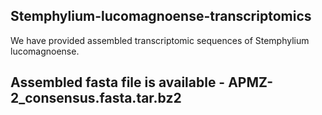 Stemphylium-lucomagnoense-transcriptomics
-----------------------------------------
We have provided assembled transcriptomic sequences of Stemphylium lucomagnoense.

Assembled fasta file is available - APMZ-2_consensus.fasta.tar.bz2
---------------------------------------------------------------------------------------
